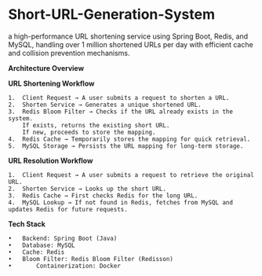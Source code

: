 # Short-URL-Generation-System
 a high-performance URL shortening service using Spring Boot, Redis, and MySQL, handling over 1 million shortened URLs per day with efficient cache and collision prevention mechanisms.

**Architecture Overview**

**URL Shortening Workflow**

	1.	Client Request → A user submits a request to shorten a URL.
	2.	Shorten Service → Generates a unique shortened URL.
	3.	Redis Bloom Filter → Checks if the URL already exists in the system.
		If exists, returns the existing short URL.
		If new, proceeds to store the mapping.
	4.	Redis Cache → Temporarily stores the mapping for quick retrieval.
	5.	MySQL Storage → Persists the URL mapping for long-term storage.

**URL Resolution Workflow**

	1.	Client Request → A user submits a request to retrieve the original URL.
	2.	Shorten Service → Looks up the short URL.
	3.	Redis Cache → First checks Redis for the long URL.
	4.	MySQL Lookup → If not found in Redis, fetches from MySQL and updates Redis for future requests.

 **Tech Stack**
 
	•	Backend: Spring Boot (Java)
	•	Database: MySQL
	•	Cache: Redis
	•	Bloom Filter: Redis Bloom Filter (Redisson)
 	•       Containerization: Docker
